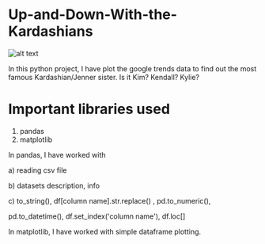 # Up-and-Down-With-the-Kardashians


![alt text](https://assets.datacamp.com/production/project_538/img/kardashian_jenner_family_tree.png)

In this python project, I have plot the google trends data to find out the most famous Kardashian/Jenner sister.
Is it Kim? Kendall? Kylie?

# Important libraries used

1. pandas
2. matplotlib

In pandas, I have worked with

   a) reading csv file
         
   b) datasets description, info
         
   c) to_string(), df[column name].str.replace() , pd.to_numeric(),
   
   pd.to_datetime(), df.set_index('column name'), df.loc[]
   
        
In matplotlib, I have worked with simple dataframe plotting.

